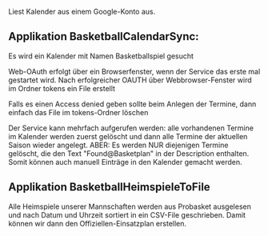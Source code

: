 Liest Kalender aus einem Google-Konto aus.


Applikation BasketballCalendarSync:
---
Es wird ein Kalender mit Namen Basketballspiel gesucht

Web-OAuth erfolgt über ein Browserfenster, wenn der Service das erste mal gestartet wird.
Nach erfolgreicher OAUTH über Webbrowser-Fenster wird im Ordner tokens ein File erstellt

Falls es einen Access denied geben sollte beim Anlegen der Termine, 
dann einfach das File im tokens-Ordner löschen

Der Service kann mehrfach aufgerufen werden: alle vorhandenen Termine im Kalender werden 
zuerst gelöscht und dann alle Termine der aktuellen Saison wieder angelegt.
ABER: Es werden NUR diejenigen Termine gelöscht, die den Text "Found@Basketplan" in der
Description enthalten. Somit können auch manuell Einträge in den Kalender gemacht werden.


Applikation BasketballHeimspieleToFile
---
Alle Heimspiele unserer Mannschaften werden aus Probasket ausgelesen und nach Datum und Uhrzeit
sortiert in ein CSV-File geschrieben. Damit können wir dann den Offiziellen-Einsatzplan erstellen.
